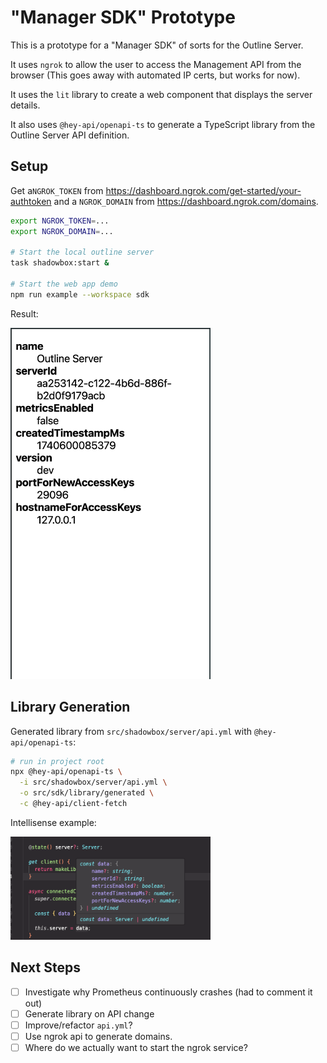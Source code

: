 # "Manager SDK" Prototype

This is a prototype for a "Manager SDK" of sorts for the Outline Server.

It uses `ngrok` to allow the user to access the Management API from the browser (This goes away with automated IP certs, but works for now).

It uses the `lit` library to create a web component that displays the server details.

It also uses `@hey-api/openapi-ts` to generate a TypeScript library from the Outline Server API definition.

## Setup

Get a`NGROK_TOKEN` from https://dashboard.ngrok.com/get-started/your-authtoken and a `NGROK_DOMAIN` from https://dashboard.ngrok.com/domains.

```sh
export NGROK_TOKEN=...
export NGROK_DOMAIN=...

# Start the local outline server
task shadowbox:start &

# Start the web app demo
npm run example --workspace sdk
```

Result:

<img src="screenshots/results.png" alt="results" width="320"/>

## Library Generation

Generated library from `src/shadowbox/server/api.yml` with `@hey-api/openapi-ts`:

```bash
# run in project root
npx @hey-api/openapi-ts \
  -i src/shadowbox/server/api.yml \
  -o src/sdk/library/generated \
  -c @hey-api/client-fetch
```

Intellisense example:

<img src="screenshots/intellisense.png" alt="intellisense" width="320"/>

## Next Steps

- [ ] Investigate why Prometheus continuously crashes (had to comment it out)
- [ ] Generate library on API change
- [ ] Improve/refactor `api.yml`?
- [ ] Use ngrok api to generate domains.
- [ ] Where do we actually want to start the ngrok service?
